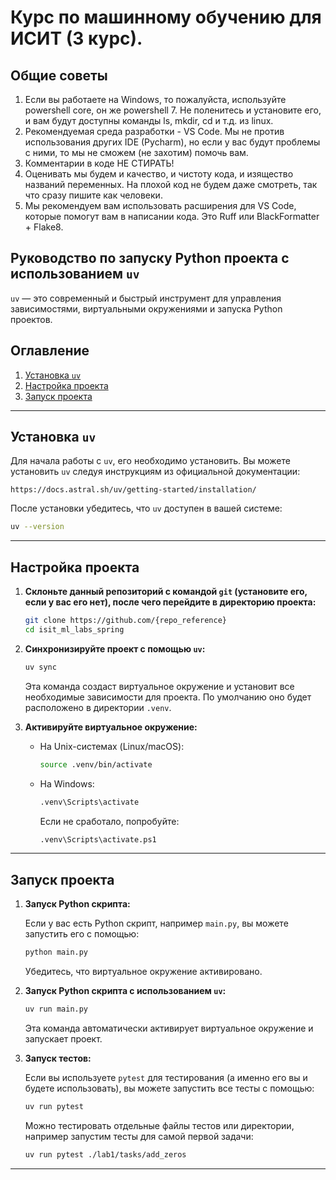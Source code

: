 # Курс по машинному обучению для ИСИТ (3 курс).

## Общие советы

1. Если вы работаете на Windows, то пожалуйста, используйте powershell core, он же powershell 7. Не поленитесь и установите его, и вам будут доступны команды ls, mkdir, cd и т.д. из linux.
2. Рекомендуемая среда разработки - VS Code. Мы не против использования других IDE (Pycharm), но если у вас будут проблемы с ними, то мы не сможем (не захотим) помочь вам.
3. Комментарии в коде НЕ СТИРАТЬ!
4. Оценивать мы будем и качество, и чистоту кода, и изящество названий переменных. На плохой код не будем даже смотреть, так что сразу пишите как человеки.
5. Мы рекомендуем вам использовать расширения для VS Code, которые помогут вам в написании кода. Это Ruff или BlackFormatter + Flake8.

## Руководство по запуску Python проекта с использованием `uv`
`uv` — это современный и быстрый инструмент для управления зависимостями, виртуальными окружениями и запуска Python проектов.

## Оглавление
1. [Установка `uv`](#установка-uv)
2. [Настройка проекта](#настройка-проекта)
3. [Запуск проекта](#запуск-проекта)

---

## Установка `uv`

Для начала работы с `uv`, его необходимо установить. Вы можете установить `uv` следуя инструкциям из официальной документации:

```
https://docs.astral.sh/uv/getting-started/installation/
```

После установки убедитесь, что `uv` доступен в вашей системе:

```bash
uv --version
```

---

## Настройка проекта

1. **Склоньте данный репозиторий с командой `git` (установите его, если у вас его нет), после чего перейдите в директорию проекта:**

   ```bash
   git clone https://github.com/{repo_reference}
   cd isit_ml_labs_spring
   ```

2. **Синхронизируйте проект с помощью `uv`:**

   ```bash
   uv sync
   ```

   Эта команда создаст виртуальное окружение и установит все необходимые зависимости для проекта. По умолчанию оно будет расположено в директории `.venv`.

3. **Активируйте виртуальное окружение:**

   - На Unix-системах (Linux/macOS):

     ```bash
     source .venv/bin/activate
     ```

   - На Windows:

     ```bash
     .venv\Scripts\activate
     ```
     Если не сработало, попробуйте:
     ```bash
     .venv\Scripts\activate.ps1
     ```

---

## Запуск проекта

1. **Запуск Python скрипта:**

   Если у вас есть Python скрипт, например `main.py`, вы можете запустить его с помощью:

   ```bash
   python main.py
   ```

   Убедитесь, что виртуальное окружение активировано.

2. **Запуск Python скрипта с использованием `uv`:**

   ```bash
   uv run main.py
   ```

   Эта команда автоматически активирует виртуальное окружение и запускает проект.

3. **Запуск тестов:**

   Если вы используете `pytest` для тестирования (а именно его вы и будете использовать), вы можете запустить все тесты с помощью:

   ```bash
   uv run pytest
   ```
   
   Можно тестировать отдельные файлы тестов или директории, например запустим тесты для самой первой задачи:

   ```bash
   uv run pytest ./lab1/tasks/add_zeros
   ```

---
